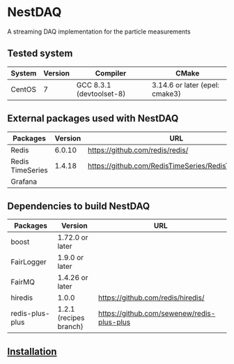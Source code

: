 # NestDAQ
A streaming DAQ implementation for the particle measurements


## Tested system
| System | Version | Compiler                 | CMake                          |
| ---    | ---     | ---                      | ---                            | 
| CentOS | 7       | GCC 8.3.1 (devtoolset-8) | 3.14.6 or later (epel: cmake3) |

## External packages used with NestDAQ
| Packages         | Version  | URL |
| ---              | ---      | --- |
| Redis            | 6.0.10   | https://github.com/redis/redis/ |
| Redis TimeSeries | 1.4.18   | https://github.com/RedisTimeSeries/RedisTimeSeries/ |
| Grafana          |          | | 

## Dependencies to build NestDAQ

| Packages         | Version                      | URL |
| ---              | ---                          | --- |
| boost            | 1.72.0 or later              | |
| FairLogger       | 1.9.0  or later              | |
| FairMQ           | 1.4.26 or later              | |
| hiredis          | 1.0.0                        | https://github.com/redis/hiredis/ |
| redis-plus-plus  | 1.2.1 <br> (recipes branch)  | https://github.com/sewenew/redis-plus-plus|


## [Installation](INSTALL.md)

